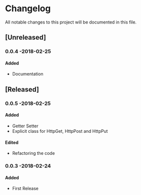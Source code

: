 # Changelog
All notable changes to this project will be documented in this file.

## [Unreleased]
### 0.0.4 -2018-02-25
#### Added
- Documentation

## [Released]
### 0.0.5 -2018-02-25
#### Added
- Getter Setter
- Explicit class for HttpGet, HttpPost and HttpPut
#### Edited
- Refactoring the code

### 0.0.3 -2018-02-24
#### Added
- First Release
